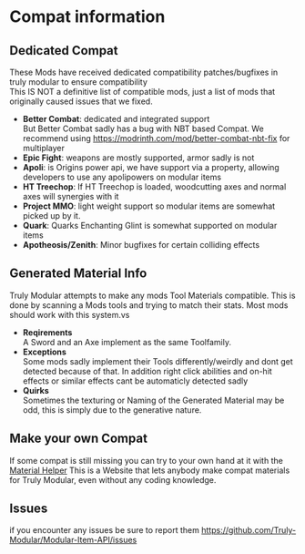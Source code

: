 # Compat information
## Dedicated Compat
These Mods have received dedicated compatibility patches/bugfixes in truly modular to ensure compatibility  
This IS NOT a definitive list of compatible mods, just a list of mods that originally caused issues that we fixed.
- **Better Combat**:
dedicated and integrated support  
But Better Combat sadly has a bug with NBT based Compat. We recommend using https://modrinth.com/mod/better-combat-nbt-fix for multiplayer
- **Epic Fight**: weapons are mostly supported, armor sadly is not    
- **Apoli**: is Origins power api, we have support via a property, allowing developers to use any apolipowers on modular items  
- **HT Treechop**: If HT Treechop is loaded, woodcutting axes and normal axes will synergies with it  
- **Project MMO**: light weight support so modular items are somewhat picked up by it.  
- **Quark**: Quarks Enchanting Glint is somewhat supported on modular items  
- **Apotheosis/Zenith**: Minor bugfixes for certain colliding effects  

## Generated Material Info
Truly Modular attempts to make any mods Tool Materials compatible.
This is done by scanning a Mods tools and trying to match their stats.
Most mods should work with this system.vs
- **Reqirements**  
A Sword and an Axe implement as the same Toolfamily.
- **Exceptions**  
Some mods sadly implement their Tools differently/weirdly and dont get detected because of that.
In addition right click abilities and on-hit effects or similar effects cant be automaticly detected sadly
- **Quirks**  
Sometimes the texturing or Naming of the Generated Material may be odd, this is simply due to the generative nature.
  
## Make your own Compat  
  
If some compat is still missing you can try to your own hand at it with the [Material Helper](https://truly-modular.github.io/Material-Helper/)
This is a Website that lets anybody make compat materials for Truly Modular, even without any coding knowledge.

## Issues
if you encounter any issues be sure to report them https://github.com/Truly-Modular/Modular-Item-API/issues
